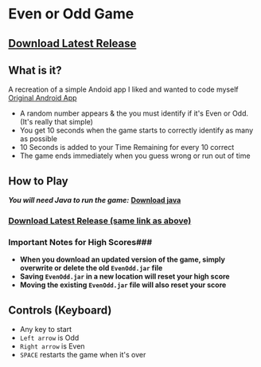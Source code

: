 # Even or Odd Game
## **[Download Latest Release](https://github.com/SleekPanther/even-odd-game/releases/latest)** ##
## What is it?
A recreation of a simple Andoid app I liked and wanted to code myself <br>
[Original Android App](https://play.google.com/store/apps/details?id=com.tamaleh.app)

- A random number appears & the you must identify if it's Even or Odd. (It's really that simple)
- You get 10 seconds when the game starts to correctly identify as many as possible
- 10 Seconds is added to your Time Remaining for every 10 correct
- The game ends immediately when you guess wrong or run out of time

## How to Play
***You will need Java to run the game:*** **[Download java](https://java.com/en/download/)**

### **[Download Latest Release (same link as above)](https://github.com/SleekPanther/even-odd-game/releases/latest)** ###

### Important Notes for High Scores###
- **When you download an updated version of the game, simply overwrite or delete the old `EvenOdd.jar` file**
- **Saving `EvenOdd.jar` in a new location will reset your high score**
- **Moving the existing `EvenOdd.jar` file will also reset your score**

## Controls (Keyboard)
- Any key to start
- `Left arrow` is Odd
- `Right arrow` is Even
- `SPACE` restarts the game when it's over
